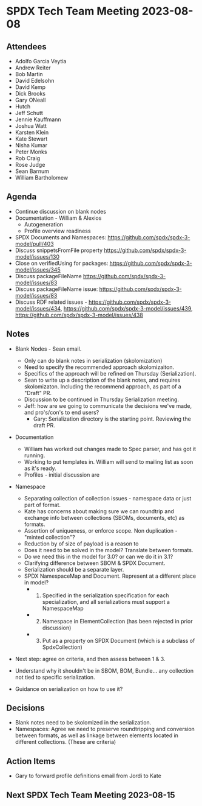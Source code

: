 # SPDX Tech Team Meeting 2023-08-08

## Attendees
* Adolfo Garcia Veytia
* Andrew Reiter
* Bob Martin
* David Edelsohn
* David Kemp
* Dick Brooks
* Gary ONeall
* Hutch
* Jeff Schutt
* Jennie Kauffmann
* Joshua Watt
* Karsten Klein
* Kate Stewart
* Nisha Kumar
* Peter Monks
* Rob Craig
* Rose Judge
* Sean Barnum
* William Bartholomew

## Agenda
* Continue discussion on blank nodes
* Documentation - William & Alexios
    * Autogeneration
    * Profile overview readiness
* SPDX Documents and Namespaces: https://github.com/spdx/spdx-3-model/pull/403
* Discuss snippetsFromFile property https://github.com/spdx/spdx-3-model/issues/130
* Close on verifiedUsing for packages: https://github.com/spdx/spdx-3-model/issues/345
* Discuss packageFileName https://github.com/spdx/spdx-3-model/issues/83
* Discuss packageFileName issue: https://github.com/spdx/spdx-3-model/issues/83
* Discuss RDF related issues - https://github.com/spdx/spdx-3-model/issues/434, https://github.com/spdx/spdx-3-model/issues/439, https://github.com/spdx/spdx-3-model/issues/438


## Notes
* Blank Nodes - Sean email.
   * Only can do blank notes in serialization (skolomization)
   * Need to specify the recommended approach skolomizaiton. 
   * Specifics of the approach will be refined on Thursday (Serialization).
   * Sean to write up a description of the blank notes, and requires skolomizaton.   Including the recommend approach, as part of a "Draft" PR. 
   * Discussion to be continued in Thursday Serialization meeting. 
   * Jeff:  how are we going to communicate the decisions we've made, and pro's/con's to end users?   
      * Gary:  Serialization directory is the starting point.    Reviewing the draft PR. 

* Documentation
  * William has worked out changes made to Spec parser, and has got it running. 
  * Working to put templates in.   William will send to mailing list as soon as it's ready.
  * Profiles - initial discussion are 
  
* Namespace
   * Separating collection of collection issues - namespace data or just part of format. 
   * Kate has concerns about making sure we can roundtrip and exchange info between collections (SBOMs, documents, etc) as formats. 
   * Assertion of uniqueness, or enforce scope.    Non duplication - "minted collection"?  
   * Reduction by of size of payload is a reason to 
   * Does it need to be solved in the model?    Translate between formats. 
   * Do we need this in the model for 3.0?  or can we do it in 3.1?
   * Clarifying difference between SBOM & SPDX Document.  
   * Serialization should be a separate layer.
   * SPDX NamespaceMap and Document.    Represent at a different place in model? 
      * 1)  Specified in the serialization specification for each specialization, and all serializations must support a NamespaceMap
      * 2) Namespace in ElementCollection  (has been rejected in prior discussion)
      * 3) Put as a property on SPDX Document (which is a subclass of SpdxCollection)
* Next step:  agree on criteria, and then assess between 1 & 3. 
* Understand why it shouldn't be in SBOM, BOM, Bundle...   any collection not tied to specific serialization. 
* Guidance on serialization on how to use it?

## Decisions
* Blank notes need to be skolomized in the serialization. 
* Namespaces: Agree we need to preserve roundtripping and conversion between formats, as well as linkage between elements located in different collections.  (These are criteria)

## Action Items
* Gary to forward profile definitions email from Jordi to Kate

## Next SPDX Tech Team Meeting 2023-08-15
